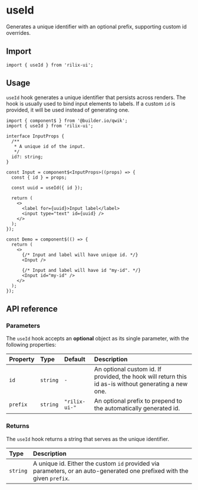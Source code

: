 # useId

Generates a unique identifier with an optional prefix, supporting custom id overrides.

## Import

```tsx
import { useId } from 'rilix-ui';
```

## Usage

`useId` hook generates a unique identifier that persists across renders. The hook is usually used to bind input elements to labels. If a custom `id` is provided, it will be used instead of generating one.

```tsx
import { component$ } from '@builder.io/qwik';
import { useId } from 'rilix-ui';

interface InputProps {
  /**
   * A unique id of the input.
   */
  id?: string;
}

const Input = component$<InputProps>((props) => {
  const { id } = props;

  const uuid = useId({ id });

  return (
    <>
      <label for={uuid}>Input label</label>
      <input type="text" id={uuid} />
    </>
  );
});

const Demo = component$(() => {
  return (
    <>
      {/* Input and label will have unique id. */}
      <Input />

      {/* Input and label will have id "my-id". */}
      <Input id="my-id" />
    </>
  );
});
```

## API reference

### Parameters

The `useId` hook accepts an **optional** object as its single parameter, with the following properties:

| Property | Type     | Default       | Description                                                                                          |
| :------- | :------- | :------------ | :--------------------------------------------------------------------------------------------------- |
| `id`     | `string` | `-`           | An optional custom id. If provided, the hook will return this id as-is without generating a new one. |
| `prefix` | `string` | `"rilix-ui-"` | An optional prefix to prepend to the automatically generated id.                                     |

### Returns

The `useId` hook returns a string that serves as the unique identifier.

| Type     | Description                                                                                                             |
| :------- | :---------------------------------------------------------------------------------------------------------------------- |
| `string` | A unique id. Either the custom `id` provided via parameters, or an auto-generated one prefixed with the given `prefix`. |

